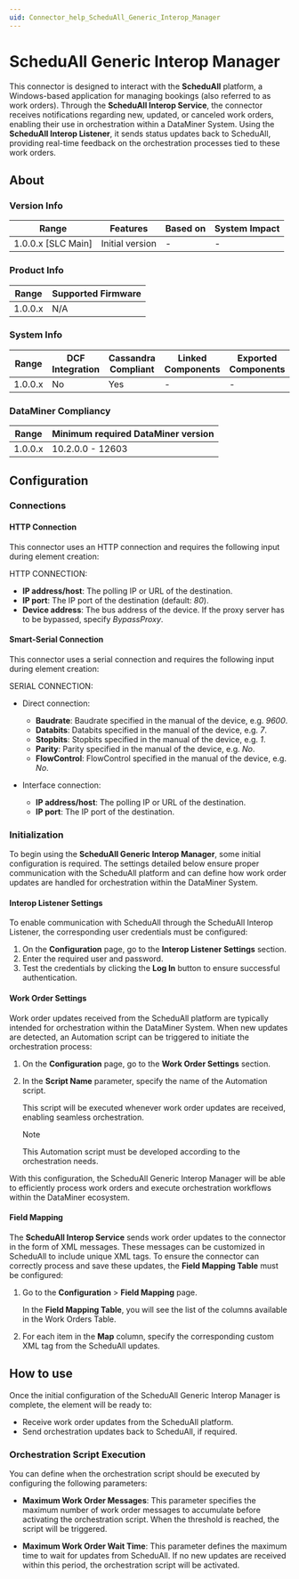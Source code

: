 ```yaml
---
uid: Connector_help_ScheduAll_Generic_Interop_Manager
---
```


# ScheduAll Generic Interop Manager

This connector is designed to interact with the **ScheduAll** platform, a Windows-based application for managing bookings (also referred to as work orders). Through the **ScheduAll Interop Service**, the connector receives notifications regarding new, updated, or canceled work orders, enabling their use in orchestration within a DataMiner System. Using the **ScheduAll Interop Listener**, it sends status updates back to ScheduAll, providing real-time feedback on the orchestration processes tied to these work orders.

## About

### Version Info

| Range              | Features        | Based on | System Impact |
|--------------------|-----------------|----------|---------------|
| 1.0.0.x [SLC Main] | Initial version | -        | -             |

### Product Info

| Range   | Supported Firmware |
|---------|--------------------|
| 1.0.0.x | N/A                |

### System Info

| Range   | DCF Integration | Cassandra Compliant | Linked Components | Exported Components |
|---------|-----------------|---------------------|-------------------|---------------------|
| 1.0.0.x | No              | Yes                 | -                 | -                   |

### DataMiner Compliancy

| Range   | Minimum required DataMiner version |
|---------|------------------------------------|
| 1.0.0.x | 10.2.0.0 - 12603                   |

## Configuration

### Connections

#### HTTP Connection

This connector uses an HTTP connection and requires the following input during element creation:

HTTP CONNECTION:

- **IP address/host**: The polling IP or URL of the destination.
- **IP port**: The IP port of the destination (default: *80*).
- **Device address**: The bus address of the device. If the proxy server has to be bypassed, specify *BypassProxy*.

#### Smart-Serial Connection

This connector uses a serial connection and requires the following input during element creation:

SERIAL CONNECTION:

- Direct connection:

  - **Baudrate**: Baudrate specified in the manual of the device, e.g. *9600*.
  - **Databits**: Databits specified in the manual of the device, e.g. *7*.
  - **Stopbits**: Stopbits specified in the manual of the device, e.g. *1*.
  - **Parity**: Parity specified in the manual of the device, e.g. *No*.
  - **FlowControl**: FlowControl specified in the manual of the device, e.g. *No*.

- Interface connection:

  - **IP address/host**: The polling IP or URL of the destination.
  - **IP port**: The IP port of the destination.
  
### Initialization

To begin using the **ScheduAll Generic Interop Manager**, some initial configuration is required. The settings detailed below ensure proper communication with the ScheduAll platform and can define how work order updates are handled for orchestration within the DataMiner System.

#### Interop Listener Settings

To enable communication with ScheduAll through the ScheduAll Interop Listener, the corresponding user credentials must be configured:

1. On the **Configuration** page, go to the **Interop Listener Settings** section.
1. Enter the required user and password.
1. Test the credentials by clicking the **Log In** button to ensure successful authentication.

#### Work Order Settings

Work order updates received from the ScheduAll platform are typically intended for orchestration within the DataMiner System. When new updates are detected, an Automation script can be triggered to initiate the orchestration process:

1. On the **Configuration** page, go to the **Work Order Settings** section.
1. In the **Script Name** parameter, specify the name of the Automation script.

   This script will be executed whenever work order updates are received, enabling seamless orchestration.

   > [!NOTE]
   > This Automation script must be developed according to the orchestration needs.

With this configuration, the ScheduAll Generic Interop Manager will be able to efficiently process work orders and execute orchestration workflows within the DataMiner ecosystem.

#### Field Mapping

The **ScheduAll Interop Service** sends work order updates to the connector in the form of XML messages. These messages can be customized in ScheduAll to include unique XML tags. To ensure the connector can correctly process and save these updates, the **Field Mapping Table** must be configured:

1. Go to the **Configuration** > **Field Mapping** page.

   In the **Field Mapping Table**, you will see the list of the columns available in the Work Orders Table.

1. For each item in the **Map** column, specify the corresponding custom XML tag from the ScheduAll updates.

## How to use

Once the initial configuration of the ScheduAll Generic Interop Manager is complete, the element will be ready to:

- Receive work order updates from the ScheduAll platform.
- Send orchestration updates back to ScheduAll, if required.

### Orchestration Script Execution

You can define when the orchestration script should be executed by configuring the following parameters:

- **Maximum Work Order Messages**: This parameter specifies the maximum number of work order messages to accumulate before activating the orchestration script. When the threshold is reached, the script will be triggered.

- **Maximum Work Order Wait Time**: This parameter defines the maximum time to wait for updates from ScheduAll. If no new updates are received within this period, the orchestration script will be activated.
